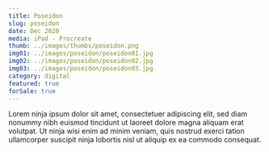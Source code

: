 ```yaml
---
title: Poseidon
slug: poseidon
date: Dec 2020
media: iPad - Procreate
thumb: ../images/thumbs/poseidon.png
img01: ../images/poseidon/poseidon01.jpg
img02: ../images/poseidon/poseidon02.jpg
img03: ../images/poseidon/poseidon03.jpg
category: digital
featured: true
forSale: true
---
```


Lorem ninja ipsum dolor sit amet, consectetuer adipiscing elit, sed diam nonummy nibh euismod tincidunt ut laoreet dolore magna aliquam erat volutpat. Ut ninja wisi enim ad minim veniam, quis nostrud exerci tation ullamcorper suscipit ninja lobortis nisl ut aliquip ex ea commodo consequat.